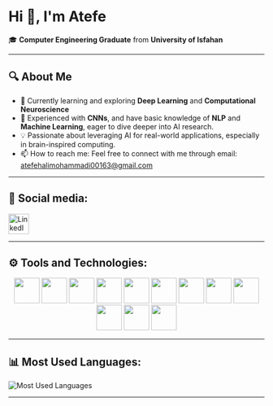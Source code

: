 # Hi 👋, I'm Atefe

🎓 **Computer Engineering Graduate** from **University of Isfahan**  

---

## 🔍 About Me
- 🌱 Currently learning and exploring **Deep Learning** and **Computational Neuroscience**  
- 🧠 Experienced with **CNNs**, and have basic knowledge of **NLP** and **Machine Learning**, eager to dive deeper into AI research.
- 💡 Passionate about leveraging AI for real-world applications, especially in brain-inspired computing.
- 📫 How to reach me: Feel free to connect with me through email: [atefehalimohammadi00163@gmail.com](mailto:atefehalimohammadi00163@gmail.com)

---

## 📱 Social media:
<p align="left">
  <a href="https://www.linkedin.com/in/atefe-alimohammadi-1798b2237" target="_blank">
    <img src="https://upload.wikimedia.org/wikipedia/commons/thumb/8/81/LinkedIn_icon.svg/108px-LinkedIn_icon.svg.png?20210220164014" alt="LinkedIn" width="40" />
  </a>
</p>

---

## ⚙️ Tools and Technologies:
<p align="center">
  <img src="https://upload.wikimedia.org/wikipedia/commons/thumb/1/18/C_Programming_Language.svg/570px-C_Programming_Language.svg.png?20201031132917" width="50" />
  <img src="https://upload.wikimedia.org/wikipedia/commons/c/c3/Python-logo-notext.svg" width="50" />
  <img src="https://www.svgrepo.com/show/354240/pytorch.svg" width="50" />
  <img src="https://upload.wikimedia.org/wikipedia/commons/thumb/2/2d/Tensorflow_logo.svg/173px-Tensorflow_logo.svg.png?20170429160244" width="50" />
  <img src="https://upload.wikimedia.org/wikipedia/commons/thumb/0/05/Scikit_learn_logo_small.svg/390px-Scikit_learn_logo_small.svg.png" width="50" />
  <img src="https://www.svgrepo.com/show/353657/django-icon.svg" width="50" />
  <img src="https://www.svgrepo.com/show/331760/sql-database-generic.svg" width="50" />
  <img src="https://upload.wikimedia.org/wikipedia/commons/thumb/f/f1/Icons8_flat_linux.svg/768px-Icons8_flat_linux.svg.png?20170610200026" width="50" />
  <img src="https://www.svgrepo.com/show/303388/java-4-logo.svg" width="50" />
  <img src="https://www.svgrepo.com/show/354202/postman-icon.svg" width="50" />
  <img src="https://cdn.iconscout.com/icon/free/png-512/free-arduino-logo-icon-download-in-svg-png-gif-file-formats--brand-development-tools-pack-logos-icons-226072.png?f=webp&w=256" width="50" />
  <img src="https://www.svgrepo.com/show/452202/figma.svg" width="50" />

</p>

---

## 📊 Most Used Languages:
<p align="left">
  <img src="https://github-readme-stats.vercel.app/api/top-langs/?username=A00163&layout=compact&theme=radical" alt="Most Used Languages" />
</p>

---

